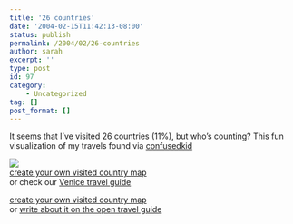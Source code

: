 ```yaml
---
title: '26 countries'
date: '2004-02-15T11:42:13-08:00'
status: publish
permalink: /2004/02/26-countries
author: sarah
excerpt: ''
type: post
id: 97
category:
    - Uncategorized
tag: []
post_format: []
---
```

It seems that I’ve visited 26 countries (11%), but who’s counting? This fun visualization of my travels found via [confusedkid](http://www.confusedkid.com/primer/archives/001703.php)

![](http://www.world66.com/myworld66/visitedCountries/worldmap?visited=CAUSMXBBBSUVCRSVGTHNLCMADKFRDEGRISITLUNLPTESCHTRJPPH)  
[create your own visited country map](http://www.world66.com/myworld66)  
or check our [Venice travel guide](http://www.world66.com/europe/italy/veneto/venice)

[create your own visited country map](http://world66.com/myworld66)  
or [write about it on the open travel guide](http://www.world66.com)